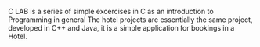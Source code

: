 C LAB is a series of simple excercises in C as an introduction to Programming in general
The hotel projects are essentially the same project, developed in C++ and Java, it is a simple application for bookings in a Hotel.

